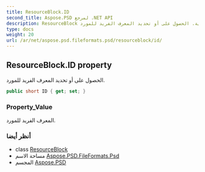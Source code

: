 ```yaml
---
title: ResourceBlock.ID
second_title: Aspose.PSD لمرجع .NET API
description: ResourceBlock ملكية. الحصول على أو تحديد المعرف الفريد للمورد.
type: docs
weight: 20
url: /ar/net/aspose.psd.fileformats.psd/resourceblock/id/
---
```

## ResourceBlock.ID property

الحصول على أو تحديد المعرف الفريد للمورد.

```csharp
public short ID { get; set; }
```

### Property_Value

المعرف الفريد للمورد.

### أنظر أيضا

* class [ResourceBlock](../)
* مساحة الاسم [Aspose.PSD.FileFormats.Psd](../../resourceblock/)
* المجسم [Aspose.PSD](../../../)


